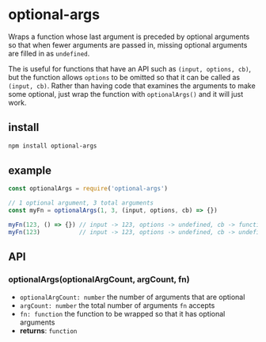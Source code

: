 # optional-args

Wraps a function whose last argument is preceded by optional arguments so that when fewer arguments are passed in, missing optional arguments are filled in as `undefined`.

The is useful for functions that have an API such as `(input, options, cb)`, but the function allows `options` to be omitted so that it can be called as `(input, cb)`. Rather than having code that examines the arguments to make some optional, just wrap the function with `optionalArgs()` and it will just work.

## install

```sh
npm install optional-args
```

## example

```js
const optionalArgs = require('optional-args')

// 1 optional argument, 3 total arguments
const myFn = optionalArgs(1, 3, (input, options, cb) => {})

myFn(123, () => {}) // input -> 123, options -> undefined, cb -> function
myFn(123)           // input -> 123, options -> undefined, cb -> undefined
```

## API

### optionalArgs(optionalArgCount, argCount, fn)

- `optionalArgCount: number` the number of arguments that are optional
- `argCount: number` the total number of arguments `fn` accepts
- `fn: function` the function to be wrapped so that it has optional arguments
- **returns**: `function`
